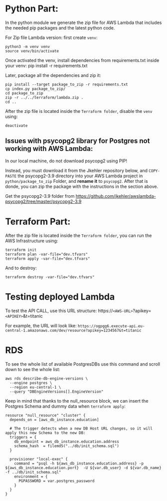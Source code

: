 
# Python Part:
In the python module we generate the zip file for AWS Lambda that includes the needed pip packages and the latest python code.

For Zip file Lambda version:
first create `venv`:
```
python3 -m venv venv
source venv/bin/activate
```

Once activated the venv, install dependencies from requirements.txt inside your venv:
pip install -r requirements.txt


Later, package all the dependencies and zip it:
```
pip install --target package_to_zip -r requirements.txt
cp index.py package_to_zip/
cd package_to_zip
zip -r ../../terraform/lambda.zip .
cd ..
```

After the zip file is located inside the `Terraform folder`, disable the `venv` using:
```
deactivate
```


## Issues with psycopg2 library for Postgres not working with AWS Lambda:
In our local machine, do not download psycopg2 using PIP!

Instead, you must download it from the Jkehler repository below, and `COPY-PASTE` the psycopg2-3.9 directory into your AWS Lambda project in `python/package_to_zip` Folder, and **rename it** to `psycopg2`. After that is donde, you can zip the package with the instructions in the section above.

Get the psycopg2-3.9 folder from https://github.com/jkehler/awslambda-psycopg2/tree/master/psycopg2-3.9



# Terraform Part:
After the zip file is located inside the `Terraform folder`, you can run the AWS Infrastructure using:
```
terraform init
terraform plan -var-file="dev.tfvars"
terraform apply -var-file="dev.tfvars"
```

And to destroy:
```
terraform destroy -var-file="dev.tfvars"
```


# Testing deployed Lambda
To test the API CALL, use this URL structure: https://`<AWS-URL>`?apikey=`<APIKEY>`&t=titanic

For example, the URL will look like: `https://ogpgg6.execute-api.eu-central-1.amazonaws.com/dev/resource?apikey=1234567&t=titanic`



# RDS

To see the whole list of available PostgresDBs use this command and scroll down to see the whole list:
```
aws rds describe-db-engine-versions \
  --engine postgres \
  --region eu-central-1 \
  --query "DBEngineVersions[].EngineVersion"
```


Keep in mind that thanks to the null_resource block, we can insert the Postgres Schema and dummy data when `terraform apply`:
```
resource "null_resource" "cluster" {
  depends_on = [aws_db_instance.education]

  # The trigger detects when a new DB Host URL changes, so it will apply this new Schema to the new DB:
  triggers = {
    db_endpoint = aws_db_instance.education.address
    schema_hash  = filemd5("../db/init_schema.sql")
  }

  provisioner "local-exec" {
    command = "psql -h ${aws_db_instance.education.address} -p ${aws_db_instance.education.port}  -U ${var.db_user} -d ${var.db_name} -f ../db/init_schema.sql"
    environment = {
      PGPASSWORD = var.postgres_password
    }
  }
}
```